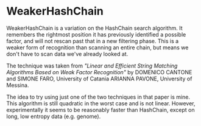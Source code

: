 WeakerHashChain
===============

WeakerHashChain is a variation on the HashChain search algorithm.
It remembers the rightmost position it has previously identified a
possible factor, and will not rescan past that in a new filtering phase.
This is a weaker form of recognition than scanning an entire chain, 
but means we don't have to scan data we've already looked at.

The technique was taken from 
*"Linear and Efficient String Matching Algorithms Based on Weak Factor Recognition"*
by DOMENICO CANTONE and SIMONE FARO, University of Catania
ARIANNA PAVONE, University of Messina.  

The idea to try using just one of the two techniques in that paper is mine.  
This algorithm is still quadratic in the worst case and is not linear.
However, experimentally it seems to be reasonably faster than HashChain,
except on long, low entropy data (e.g. genome).
